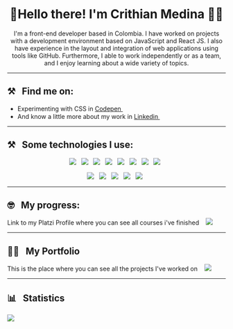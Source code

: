 <!--
**Cristhian-Medina/Cristhian-Medina** is a ✨ _special_ ✨ repository because its `README.md` (this file) appears on your GitHub profile.

Here are some ideas to get you started:

- 🔭 I’m currently working on ...
- 🌱 I’m currently learning ...
- 👯 I’m looking to collaborate on ...
- 🤔 I’m looking for help with ...
- 💬 Ask me about ...
- 📫 How to reach me: ...
- 😄 Pronouns: ...
- ⚡ Fun fact: ...
-->

<h1 align='center'>🖖Hello there! I'm Crithian Medina 🧑‍💻</h1>

<p align='center'>
    I'm a front-end developer based in Colombia. I have worked on projects with a development environment based on JavaScript and React JS. I also have experience in the layout and integration of web applications using tools like GitHub. Furthermore, I able to work independently or as a team, and I enjoy learning about a wide variety of topics.

<hr>
<h2>⚒&nbsp;&nbsp;&nbsp;Find me on: </h2>

<ul>
  <li> Experimenting with CSS in 
    <a href="https://codepen.io/cristhian-medina">  
      Codepen <img height=15 src="https://skillicons.dev/icons?i=codepen" />
    </a> 
  </li>
  <li> And know a little more about my work in 
    <a href="https://www.linkedin.com/in/cristhian-medina-c/" >
      Linkedin <img height=15 src="https://skillicons.dev/icons?i=linkedin" />
    </a> 
  </li>
</ul>

<hr>
<h2>⚒&nbsp;&nbsp;&nbsp;Some technologies I use: </h2>

<p align='center'>
  <img src="https://img.shields.io/badge/CSS3-1572B6?style=for-the-badge&logo=css3&logoColor=white" />&nbsp;&nbsp;
  <img src="https://img.shields.io/badge/Sass-CC6699?style=for-the-badge&logo=sass&logoColor=white" />&nbsp;&nbsp;
  <img src="https://img.shields.io/badge/HTML5-E34F26?style=for-the-badge&logo=html5&logoColor=white" />&nbsp;&nbsp;
  <img src="https://img.shields.io/badge/JavaScript-323330?style=for-the-badge&logo=javascript&logoColor=F7DF1E" />&nbsp;&nbsp;
  <img src="https://img.shields.io/badge/Jest-C21325?style=for-the-badge&logo=jest&logoColor=white" />&nbsp;&nbsp;
  <img src="https://img.shields.io/badge/next.js-000000?style=for-the-badge&logo=nextdotjs&logoColor=white" />&nbsp;&nbsp;
  <img src="https://img.shields.io/badge/React-20232A?style=for-the-badge&logo=react&logoColor=61DAFB" />&nbsp;&nbsp;
  <img src="https://img.shields.io/badge/Redux-593D88?style=for-the-badge&logo=redux&logoColor=white" />&nbsp;&nbsp;
</p>
<p align='center'>
  <img src="https://img.shields.io/badge/npm-CB3837?style=for-the-badge&logo=npm&logoColor=white" />&nbsp;&nbsp;
  <img src="https://img.shields.io/badge/Webpack-8DD6F9?style=for-the-badge&logo=Webpack&logoColor=white" />&nbsp;&nbsp;
  <img src="https://img.shields.io/badge/GIT-E44C30?style=for-the-badge&logo=git&logoColor=white" />&nbsp;&nbsp;
  <img src="https://img.shields.io/badge/Notion-000000?style=for-the-badge&logo=notion&logoColor=white" />&nbsp;&nbsp;
  <img src="https://img.shields.io/badge/Figma-F24E1E?style=for-the-badge&logo=figma&logoColor=white" />&nbsp;&nbsp;
</p>

<hr>

<h2>🤓&nbsp;&nbsp;&nbsp;My progress: </h2>

<p> Link to my Platzi Profile where you can see all courses i've finished &nbsp;&nbsp;
  <a href="https://platzi.com/p/cris-medina/">
    <img src="https://img.shields.io/badge/-Platzi-223452?style=for-the-badge&labelColor=223452&logo=Platzi&logoColor=97CA3E" />
  </a>
</p>

<hr>
<h2>👨‍💻&nbsp;&nbsp;&nbsp;My Portfolio</h2>

<p>This is the place where you can see all the projects I've worked on &nbsp;&nbsp;
  <a href="https://cristhian-medina.github.io/portfolio/">
    <img src="https://img.shields.io/badge/-Portfolio-FFFFFF?&logo=GitHub&logoColor=black&style=for-the-badge" />
  </a>
</p>

<hr>
<h2>📊&nbsp;&nbsp;&nbsp;Statistics</h2>

<a href="https://github.com/anuraghazra/github-readme-stats">
  <img align="center" src="https://github-readme-stats.vercel.app/api/top-langs/?username=Cristhian-Medina&layout=compact" />
</a>
